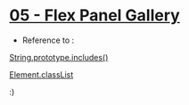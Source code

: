 # [05 - Flex Panel Gallery](https://mayfulq.github.io/JavaScript30/task05/index.html)

 - Reference to :

 [String.prototype.includes()](https://developer.mozilla.org/zh-CN/docs/Web/JavaScript/Reference/Global_Objects/String/includes)

  [Element.classList](https://developer.mozilla.org/zh-CN/docs/Web/API/Element/classList) 


  :)